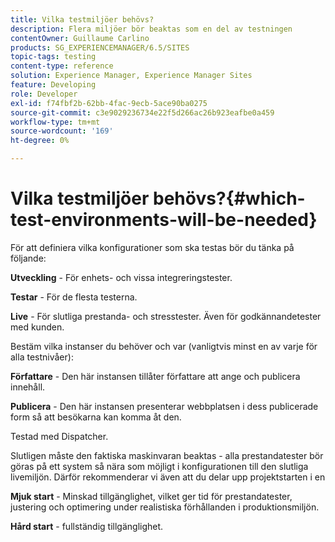 ```yaml
---
title: Vilka testmiljöer behövs?
description: Flera miljöer bör beaktas som en del av testningen
contentOwner: Guillaume Carlino
products: SG_EXPERIENCEMANAGER/6.5/SITES
topic-tags: testing
content-type: reference
solution: Experience Manager, Experience Manager Sites
feature: Developing
role: Developer
exl-id: f74fbf2b-62bb-4fac-9ecb-5ace90ba0275
source-git-commit: c3e9029236734e22f5d266ac26b923eafbe0a459
workflow-type: tm+mt
source-wordcount: '169'
ht-degree: 0%

---
```


# Vilka testmiljöer behövs?{#which-test-environments-will-be-needed}

För att definiera vilka konfigurationer som ska testas bör du tänka på följande:

**Utveckling** - För enhets- och vissa integreringstester.

**Testar** - För de flesta testerna.

**Live** - För slutliga prestanda- och stresstester. Även för godkännandetester med kunden.

Bestäm vilka instanser du behöver och var (vanligtvis minst en av varje för alla testnivåer):

**Författare** - Den här instansen tillåter författare att ange och publicera innehåll.

**Publicera** - Den här instansen presenterar webbplatsen i dess publicerade form så att besökarna kan komma åt den.

Testad med Dispatcher.

Slutligen måste den faktiska maskinvaran beaktas - alla prestandatester bör göras på ett system så nära som möjligt i konfigurationen till den slutliga livemiljön. Därför rekommenderar vi även att du delar upp projektstarten i en

**Mjuk start** - Minskad tillgänglighet, vilket ger tid för prestandatester, justering och optimering under realistiska förhållanden i produktionsmiljön.

**Hård start** - fullständig tillgänglighet.

